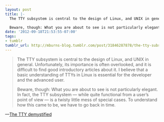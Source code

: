 ```yaml
---
layout: post
title: |-
  The TTY subsystem is central to the design of Linux, and UNIX in general. Unfortunately, its importance is often overlooked, and it is difficult to find good introductory articles about it. I believe that a basic understanding of TTYs in Linux is essential for the developer and the advanced user.

  Beware, though: What you are about to see is not particularly elegant. In fact, the TTY subsystem — while quite functional from a user’s point of view — is a twisty little mess of special cases. To understand how this came to be, we have to go back in time.
date: '2012-09-18T21:53:55-07:00'
tags:
- tumblr
tumblr_url: http://mburns-blog.tumblr.com/post/31846287878/the-tty-subsystem-is-central-to-the-design-of
---
```

<blockquote>
The TTY subsystem is central to the design of Linux, and UNIX in general. Unfortunately, its importance is often overlooked, and it is difficult to find good introductory articles about it. I believe that a basic understanding of TTYs in Linux is essential for the developer and the advanced user.

Beware, though: What you are about to see is not particularly elegant. In fact, the TTY subsystem — while quite functional from a user&rsquo;s point of view — is a twisty little mess of special cases. To understand how this came to be, we have to go back in time.
</blockquote>&#8212;<a href="http://www.linusakesson.net/programming/tty/">The TTY demystified</a>
